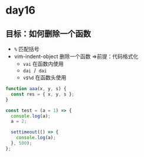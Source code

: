 # day16

## 目标：如何删除一个函数

- `%` 匹配括号
- vim-indent-object 删除一个函数 =>前提：代码格式化
  - `vai` 在函数内使用
  - `dai` &nbsp;/ &nbsp;`dai`
  - `v$%d` 在函数头使用

```js
function aaa(x, y, s) {
  const res = { x, y, s };
}

const test = (a = 1) => {
  console.log(a);
  a = 2;

  settimeout(() => {
    console.log(a);
  }, 500);
};
```
